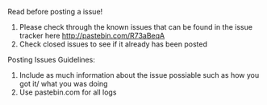 Read before posting a issue!
  1. Please check through the known issues that can be found in the issue tracker here http://pastebin.com/R73aBeqA
  2. Check closed issues to see if it already has been posted

Posting Issues Guidelines:
  1. Include as much information about the issue possiable such as how you got it/ what you was doing
  2. Use pastebin.com for all logs

